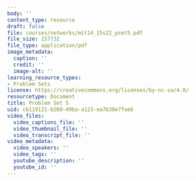 ```yaml
---
body: ''
content_type: resource
draft: false
file: courses/networks/mit14_15s22_pset5.pdf
file_size: 157732
file_type: application/pdf
image_metadata:
  caption: ''
  credit: ''
  image-alt: ''
learning_resource_types:
- Problem Sets
license: https://creativecommons.org/licenses/by-nc-sa/4.0/
resourcetype: Document
title: Problem Set 5
uid: cb119121-b260-49ba-a123-ea7b38e7fae6
video_files:
  video_captions_file: ''
  video_thumbnail_file: ''
  video_transcript_file: ''
video_metadata:
  video_speakers: ''
  video_tags: ''
  youtube_description: ''
  youtube_id: ''
---
```

